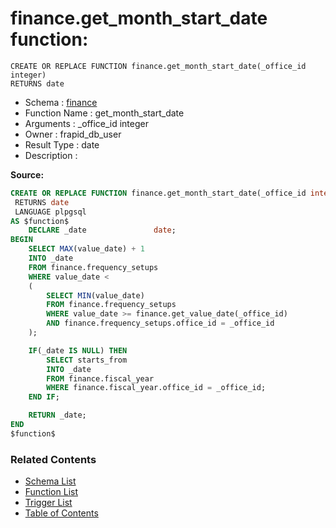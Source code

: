 # finance.get_month_start_date function:

```plpgsql
CREATE OR REPLACE FUNCTION finance.get_month_start_date(_office_id integer)
RETURNS date
```
* Schema : [finance](../../schemas/finance.md)
* Function Name : get_month_start_date
* Arguments : _office_id integer
* Owner : frapid_db_user
* Result Type : date
* Description : 


**Source:**
```sql
CREATE OR REPLACE FUNCTION finance.get_month_start_date(_office_id integer)
 RETURNS date
 LANGUAGE plpgsql
AS $function$
    DECLARE _date               date;
BEGIN
    SELECT MAX(value_date) + 1
    INTO _date
    FROM finance.frequency_setups
    WHERE value_date < 
    (
        SELECT MIN(value_date)
        FROM finance.frequency_setups
        WHERE value_date >= finance.get_value_date(_office_id)
        AND finance.frequency_setups.office_id = _office_id
    );

    IF(_date IS NULL) THEN
        SELECT starts_from 
        INTO _date
        FROM finance.fiscal_year
        WHERE finance.fiscal_year.office_id = _office_id;
    END IF;

    RETURN _date;
END
$function$

```

### Related Contents
* [Schema List](../../schemas.md)
* [Function List](../../functions.md)
* [Trigger List](../../triggers.md)
* [Table of Contents](../../README.md)


